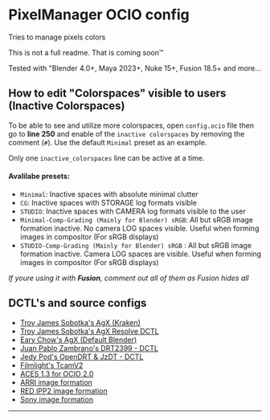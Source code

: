 
# PixelManager OCIO config
Tries to manage pixels colors

This is not a full readme. That is coming soon™

Tested with "Blender 4.0+, Maya 2023+, Nuke 15+, Fusion 18.5+ and more...

## How to edit "Colorspaces" visible to users (Inactive Colorspaces)
To be able to see and utilize more colorspaces, open `config.ocio` file
then go to **line 250** and enable of the `inactive colorspaces` by removing the comment (`#`). Use the default `Minimal` preset as an example.

Only one `inactive_colorspaces` line can be active at a time.

#### Avalilabe presets: 
 - `Minimal`: Inactive spaces with absolute minimal clutter
 - `CG`: Inactive spaces with STORAGE log formats visible
 - `STUDIO`: Inactive spaces with CAMERA log formats visible to the user
 - `Minimal-Comp-Grading (Mainly for Blender) sRGB`: All but sRGB image formation inactive. No camera LOG spaces visible. Useful when forming images in compositor (For sRGB displays)
- `STUDIO-Comp-Grading (Mainly for Blender) sRGB` : All but sRGB image formation inactive. Camera LOG spaces are visible. Useful when forming images in compositor (For sRGB displays)

*If youre using it with **Fusion**, comment out all of them as Fusion hides all* 
## DCTL's and source configs

 - [Troy James Sobotka's AgX (Kraken)](https://github.com/sobotka/AgX)
- [Troy James Sobotka's AgX Resolve DCTL](https://github.com/sobotka/AgX-Resolve)
- [Eary Chow's AgX (Default Blender)](https://github.com/EaryChow/AgX) 
 - [Juan Pablo Zambrano's DRT2399 - DCTL](https://github.com/JuanPabloZambrano/DCTL)
 - [Jedy Pod's OpenDRT & JzDT - DCTL](https://github.com/jedypod/open-display-transform)
 - [Filmlight's TcamV2](https://www.filmlight.ltd.uk/support/customer-login/colourspaces/colourspaces.php)
 - [ACES 1.3 for OCIO 2.0](https://github.com/AcademySoftwareFoundation/OpenColorIO-Config-ACES/releases/)
 - [ARRI image formation]( https://www.arri.com/en/learn-help/learn-help-camera-system/tools/lut-generator)
  - [RED IPP2 image formation]( https://www.red.com/download/ipp2-output-presets)
  - [Sony image formation]( https://pro.sony/en_ME/product-resources/knowledge-panel/s709-monitor-look-white-paper)

-----------------
